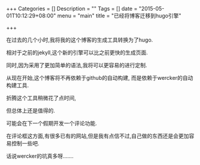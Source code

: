 +++
Categories = []
Description = ""
Tags = []
date = "2015-05-01T10:12:29+08:00"
menu = "main"
title = "已经将博客迁移到hugo引擎"

+++

在过去的几个小时,我将我的这个博客的生成工具转换为了hugo.

相对于之前的jekyll,这个新的引擎可以比之前更快的生成页面.

同时,因为采用了更加简单的语法,我将可以更容易的进行定制.

从现在开始,这个博客将不再依赖于github的自动构建, 而是依赖于wercker的自动构建工具.

折腾这个工具稍微花了点时间,

但总体上还是值得的.

可能会在下一个假期开发一个评论功能.

在评论框这方面,有很多已有的网站,但是我有点信不过,自己做的东西还是会更加容易控制一些吧.

话说wercker的坑真多呀.......

